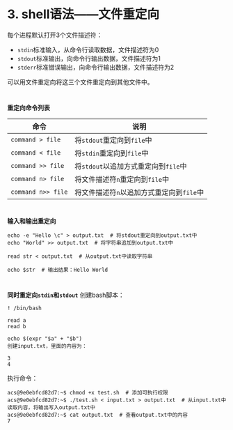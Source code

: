 # 3. shell语法——文件重定向

每个进程默认打开3个文件描述符：

* `stdin`标准输入，从命令行读取数据，文件描述符为0
* `stdout`标准输出，向命令行输出数据，文件描述符为1
* `stderr`标准错误输出，向命令行输出数据，文件描述符为2


可以用文件重定向将这三个文件重定向到其他文件中。

#  

**重定向命令列表**

| 命令               | 说明                                      |
| ------------------ | ----------------------------------------- |
| `command > file`   | 将`stdout`重定向到`file`中                |
| `command < file`   | 将`stdin`重定向到`file`中                 |
| `command >> file`  | 将`stdout`以追加方式重定向到`file`中      |
| `command n> file`  | 将文件描述符`n`重定向到`file`中           |
| `command n>> file` | 将文件描述符`n`以追加方式重定向到`file`中 |

#  

**输入和输出重定向**

```shell
echo -e "Hello \c" > output.txt  # 将stdout重定向到output.txt中
echo "World" >> output.txt  # 将字符串追加到output.txt中

read str < output.txt  # 从output.txt中读取字符串

echo $str  # 输出结果：Hello World
```

#  

**同时重定向`stdin`和`stdout`**
创建bash脚本：

```shell
! /bin/bash

read a
read b

echo $(expr "$a" + "$b")
创建input.txt，里面的内容为：

3
4
```


执行命令：

```shell
acs@9e0ebfcd82d7:~$ chmod +x test.sh  # 添加可执行权限
acs@9e0ebfcd82d7:~$ ./test.sh < input.txt > output.txt  # 从input.txt中读取内容，将输出写入output.txt中
acs@9e0ebfcd82d7:~$ cat output.txt  # 查看output.txt中的内容
7
```